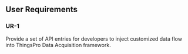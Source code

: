 ## User Requirements

### UR-1
Provide a set of API entries for developers to inject customized data flow into
ThingsPro Data Acquisition framework.
